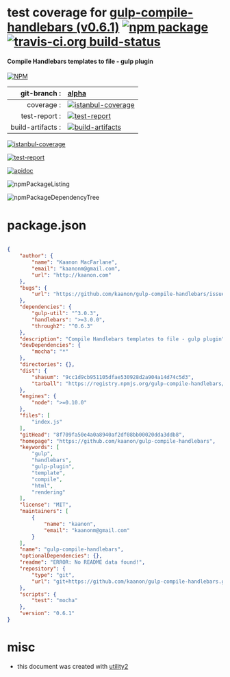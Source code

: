 # test coverage for  [gulp-compile-handlebars (v0.6.1)](https://github.com/kaanon/gulp-compile-handlebars)  [![npm package](https://img.shields.io/npm/v/npmtest-gulp-compile-handlebars.svg?style=flat-square)](https://www.npmjs.org/package/npmtest-gulp-compile-handlebars) [![travis-ci.org build-status](https://api.travis-ci.org/npmtest/node-npmtest-gulp-compile-handlebars.svg)](https://travis-ci.org/npmtest/node-npmtest-gulp-compile-handlebars)
#### Compile Handlebars templates to file - gulp plugin

[![NPM](https://nodei.co/npm/gulp-compile-handlebars.png?downloads=true)](https://www.npmjs.com/package/gulp-compile-handlebars)

| git-branch : | [alpha](https://github.com/npmtest/node-npmtest-gulp-compile-handlebars/tree/alpha)|
|--:|:--|
| coverage : | [![istanbul-coverage](https://npmtest.github.io/node-npmtest-gulp-compile-handlebars/build/coverage.badge.svg)](https://npmtest.github.io/node-npmtest-gulp-compile-handlebars/build/coverage.html/index.html)|
| test-report : | [![test-report](https://npmtest.github.io/node-npmtest-gulp-compile-handlebars/build/test-report.badge.svg)](https://npmtest.github.io/node-npmtest-gulp-compile-handlebars/build/test-report.html)|
| build-artifacts : | [![build-artifacts](https://npmtest.github.io/node-npmtest-gulp-compile-handlebars/glyphicons_144_folder_open.png)](https://github.com/npmtest/node-npmtest-gulp-compile-handlebars/tree/gh-pages/build)|

[![istanbul-coverage](https://npmtest.github.io/node-npmtest-gulp-compile-handlebars/build/screenCapture.buildCustomOrg.browser.coverage.html.png)](https://npmtest.github.io/node-npmtest-gulp-compile-handlebars/build/coverage.html/index.html)

[![test-report](https://npmtest.github.io/node-npmtest-gulp-compile-handlebars/build/screenCapture.buildCustomOrg.browser.%252Fhome%252Ftravis%252Fbuild%252Fnpmtest%252Fnode-npmtest-gulp-compile-handlebars%252Ftmp%252Fbuild%252Ftest-report.html.png)](https://npmtest.github.io/node-npmtest-gulp-compile-handlebars/build/test-report.html)

[![apidoc](https://npmdoc.github.io/node-npmdoc-gulp-compile-handlebars/build/screenCapture.buildApidoc.browser.%252Fhome%252Ftravis%252Fbuild%252Fnpmdoc%252Fnode-npmdoc-gulp-compile-handlebars%252Ftmp%252Fbuild%252Fapidoc.html.png)](https://npmdoc.github.io/node-npmdoc-gulp-compile-handlebars/build/apidoc.html)

![npmPackageListing](https://npmtest.github.io/node-npmtest-gulp-compile-handlebars/build/screenCapture.npmPackageListing.svg)

![npmPackageDependencyTree](https://npmtest.github.io/node-npmtest-gulp-compile-handlebars/build/screenCapture.npmPackageDependencyTree.svg)



# package.json

```json

{
    "author": {
        "name": "Kaanon MacFarlane",
        "email": "kaanonm@gmail.com",
        "url": "http://kaanon.com"
    },
    "bugs": {
        "url": "https://github.com/kaanon/gulp-compile-handlebars/issues"
    },
    "dependencies": {
        "gulp-util": "^3.0.3",
        "handlebars": ">=3.0.0",
        "through2": "^0.6.3"
    },
    "description": "Compile Handlebars templates to file - gulp plugin",
    "devDependencies": {
        "mocha": "*"
    },
    "directories": {},
    "dist": {
        "shasum": "9cc1d9cb951105dfae530928d2a904a14d74c5d3",
        "tarball": "https://registry.npmjs.org/gulp-compile-handlebars/-/gulp-compile-handlebars-0.6.1.tgz"
    },
    "engines": {
        "node": ">=0.10.0"
    },
    "files": [
        "index.js"
    ],
    "gitHead": "8f709fa50e4a0a8940af2df08bb00020dda3ddb8",
    "homepage": "https://github.com/kaanon/gulp-compile-handlebars",
    "keywords": [
        "gulp",
        "handlebars",
        "gulp-plugin",
        "template",
        "compile",
        "html",
        "rendering"
    ],
    "license": "MIT",
    "maintainers": [
        {
            "name": "kaanon",
            "email": "kaanonm@gmail.com"
        }
    ],
    "name": "gulp-compile-handlebars",
    "optionalDependencies": {},
    "readme": "ERROR: No README data found!",
    "repository": {
        "type": "git",
        "url": "git+https://github.com/kaanon/gulp-compile-handlebars.git"
    },
    "scripts": {
        "test": "mocha"
    },
    "version": "0.6.1"
}
```



# misc
- this document was created with [utility2](https://github.com/kaizhu256/node-utility2)
